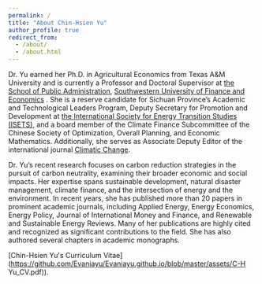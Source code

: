```yaml
---
permalink: /
title: "About Chin-Hsien Yu"
author_profile: true
redirect_from: 
  - /about/
  - /about.html
---
```


Dr. Yu earned her Ph.D. in Agricultural Economics from Texas A&M University and is currently a Professor and Doctoral Supervisor at [the School of Public Administration](https://spa.swufe.edu.cn/), [Southwestern University of Finance and Economics](https://www.swufe.edu.cn/) . She is a reserve candidate for Sichuan Province’s Academic and Technological Leaders Program, Deputy Secretary for Promotion and Development at [the International Society for Energy Transition Studies (ISETS)](http://isets.org), and a board member of the Climate Finance Subcommittee of the Chinese Society of Optimization, Overall Planning, and Economic Mathematics. Additionally, she serves as Associate Deputy Editor of the international journal [Climatic Change](https://link.springer.com/journal/10584).

Dr. Yu’s recent research focuses on carbon reduction strategies in the pursuit of carbon neutrality, examining their broader economic and social impacts. Her expertise spans sustainable development, natural disaster management, climate finance, and the intersection of energy and the environment. In recent years, she has published more than 20 papers in prominent academic journals, including Applied Energy, Energy Economics, Energy Policy, Journal of International Money and Finance, and Renewable and Sustainable Energy Reviews. Many of her publications are highly cited and recognized as significant contributions to the field. She has also authored several chapters in academic monographs.

[Chin-Hsien Yu's Curriculum Vitae](https://github.com/Evaniayu/Evaniayu.github.io/blob/master/assets/C-H Yu_CV.pdf)).

